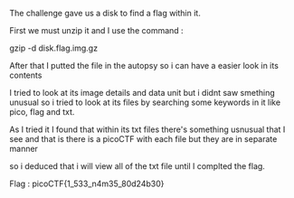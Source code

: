 The challenge gave us a disk to find a flag within it. 

First we must unzip it and I use the command :

gzip -d disk.flag.img.gz

After that I putted the file in the autopsy so i can have a easier look in its contents 

I tried to look at its image details and data unit but i didnt saw smething unusual so i tried to look at its files by searching some keywords in it like pico, flag and txt.

As I tried it I found that within its txt files there's something usnusual that I see and that is there is a picoCTF with each file but they are in separate manner

so i deduced that i will view all of the txt file until I complted the flag.

Flag : picoCTF{1_533_n4m35_80d24b30}
